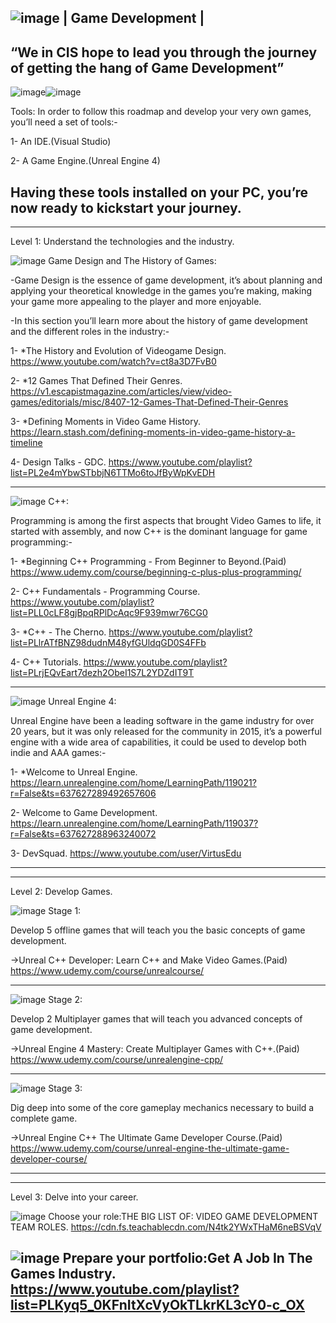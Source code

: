 ![image](https://user-images.githubusercontent.com/55784906/127044306-aaac9d5e-e618-4a16-b46c-290b2ed330b0.png)
| Game Development |
---------------------------------------------------------------------------------------
“We in CIS hope to lead you through the journey of getting the hang of Game Development”
----------------------------------------------------------------------------------------
![image](https://user-images.githubusercontent.com/55784906/127044901-ea6405b1-fbab-49ed-90db-67f99f9cc5f0.png)![image](https://user-images.githubusercontent.com/55784906/127044984-97e1d8a7-5730-4599-a85b-31ce5cca2a1d.png)

Tools:
In order to follow this roadmap and develop your very own games, you’ll need a set of tools:-

1- An IDE.(Visual Studio)

2- A Game Engine.(Unreal Engine 4)

Having these tools installed on your PC, you’re now ready to kickstart your journey.
----------------------------------------------------------------------------------------
----------------------------------------------------------------------------------------
Level 1: Understand the technologies and the industry.

![image](https://user-images.githubusercontent.com/55784906/127045188-301da263-e71e-418d-992c-64d2413cd4d1.png)
  Game Design and The History of Games:
  
-Game Design is the essence of game development, it’s about planning and applying your theoretical knowledge in the games you’re making, making your game more appealing to        the player and more enjoyable.

-In this section you’ll learn more about the history of game development and the different roles in the industry:-

  1- *The History and Evolution of Videogame Design.
    https://www.youtube.com/watch?v=ct8a3D7FvB0

  2- *12 Games That Defined Their Genres.
    https://v1.escapistmagazine.com/articles/view/video-games/editorials/misc/8407-12-Games-That-Defined-Their-Genres

  3- *Defining Moments in Video Game History.
    https://learn.stash.com/defining-moments-in-video-game-history-a-timeline

  4- Design Talks - GDC.
    https://www.youtube.com/playlist?list=PL2e4mYbwSTbbjN6TTMo6toJfByWpKvEDH

--------------------------------------------------------------------------------------------------------------------------
![image](https://user-images.githubusercontent.com/55784906/127045471-ac50a844-0fdb-4f88-8fd1-51375e31ed41.png)
  C++: 
  
Programming is among the first aspects that brought Video Games to life, it started with assembly, and now C++ is the dominant language for game programming:-

  1- *Beginning C++ Programming - From Beginner to Beyond.(Paid)
    https://www.udemy.com/course/beginning-c-plus-plus-programming/

  2- C++ Fundamentals - Programming Course.
    https://www.youtube.com/playlist?list=PLL0cLF8gjBpqRPlDcAqc9F939mwr76CG0

  3- *C++ - The Cherno.
    https://www.youtube.com/playlist?list=PLlrATfBNZ98dudnM48yfGUldqGD0S4FFb

  4- C++ Tutorials.
    https://www.youtube.com/playlist?list=PLrjEQvEart7dezh2ObeI1S7L2YDZdIT9T
        
------------------------------------------------------------------------------------------------------------------------
![image](https://user-images.githubusercontent.com/55784906/127046015-fbd613b5-15a0-43e8-93a5-cc37ddef27d9.png)
  Unreal Engine 4:
  
Unreal Engine have been a leading software in the game industry for over 20 years, but it was only released for the community in 2015, it’s a powerful engine with a wide         area of capabilities, it could be used to develop both indie and AAA games:-

  1- *Welcome to Unreal Engine.
    https://learn.unrealengine.com/home/LearningPath/119021?r=False&ts=637627289492657606

  2- Welcome to Game Development.
    https://learn.unrealengine.com/home/LearningPath/119037?r=False&ts=637627288963240072

  3- DevSquad.
    https://www.youtube.com/user/VirtusEdu
        
----------------------------------------------------------------------------------------------------------------------
----------------------------------------------------------------------------------------------------------------------
Level 2: Develop Games.

![image](https://user-images.githubusercontent.com/55784906/127046699-6a4bc78f-f156-41b0-8be3-2ff920776042.png)
  Stage 1:

Develop 5 offline games that will teach you the basic concepts of game development.

  ->Unreal C++ Developer: Learn C++ and Make Video Games.(Paid)
      https://www.udemy.com/course/unrealcourse/

---------------------------------------------------------------------------------------------------------------------
![image](https://user-images.githubusercontent.com/55784906/127046730-5acbdacd-2c87-4a83-ac26-402a91b14970.png)
  Stage 2:

Develop 2 Multiplayer games that will teach you advanced concepts of  game development.

  ->Unreal Engine 4 Mastery: Create Multiplayer Games with C++.(Paid)
      https://www.udemy.com/course/unrealengine-cpp/

---------------------------------------------------------------------------------------------------------------------
![image](https://user-images.githubusercontent.com/55784906/127046789-618289df-c1ce-4186-beee-21ac8ec696ba.png)
  Stage 3:
  
Dig deep into some of the core gameplay mechanics necessary to build a complete game.

  ->Unreal Engine C++ The Ultimate Game Developer Course.(Paid)
      https://www.udemy.com/course/unreal-engine-the-ultimate-game-developer-course/
          
--------------------------------------------------------------------------------------------------------------------
--------------------------------------------------------------------------------------------------------------------
Level 3: Delve into your career.
  
   ![image](https://user-images.githubusercontent.com/55784906/127047221-9e16b9a7-79c3-404c-bad3-ad405a4446dc.png)
       Choose your role:THE BIG LIST OF: VIDEO GAME DEVELOPMENT TEAM ROLES.
           https://cdn.fs.teachablecdn.com/N4tk2YWxTHaM6neBSVqV


   ![image](https://user-images.githubusercontent.com/55784906/127047234-0e8bde84-d881-4ab4-90da-684680f8e3ac.png)
       Prepare your portfolio:Get A Job In The Games Industry.
           https://www.youtube.com/playlist?list=PLKyq5_0KFnItXcVyOkTLkrKL3cY0-c_OX
-------------------------------------------------------------------------------------------------------------------------------------------------------------------
